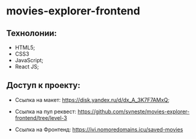 # movies-explorer-frontend

## Технолонии:
- HTML5;
- CSS3
- JavaScript;
- React JS;

## Доступ к проекту:
- Ссылка на макет: https://disk.yandex.ru/d/dx_A_3K7F7AMxQ;

- Ссылка на пул реквест: https://github.com/svneste/movies-explorer-frontend/tree/level-3
- Ссылка на Фронтенд: https://ivi.nomoredomains.icu/saved-movies
